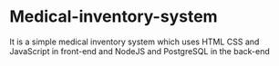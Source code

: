 # Medical-inventory-system
It is a simple medical inventory system which uses HTML CSS and JavaScript in front-end and NodeJS and PostgreSQL in the back-end
